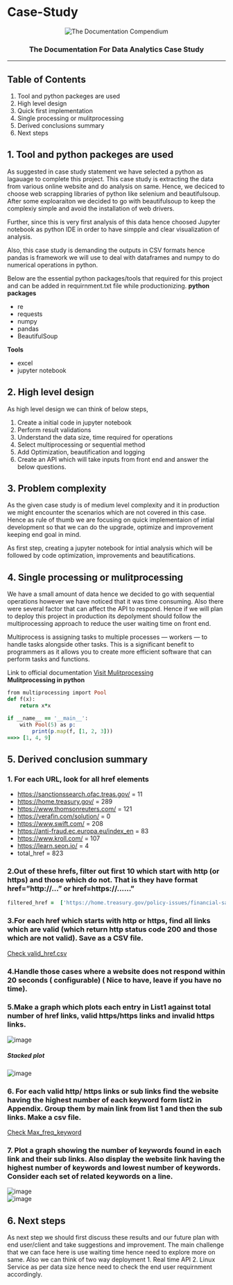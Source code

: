 # Case-Study
<p align="center">
 <img src="https://i.imgur.com/rSyq3MW.png" alt="The Documentation Compendium"></a>
</p>

<h3 align="center">The Documentation For Data Analytics Case Study</h3>

---

## Table of Contents
1. Tool and python packeges are used
2. High level design
3. Quick first implementation
4. Single processing or mulitprocessing
5. Derived conclusions summary
6. Next steps


## 1. Tool and python packeges are used
As suggested in case study statement we have selected a python as lagauage to complete this project. This case study is extracting the data from various online website and do analysis on same. Hence, we deciced to choose web scrapping libraries of python like selenium and beautifulsoup. After some exploaraiton we decided to go with beautifulsoup to keep the complexiy simple and avoid the installation of web drivers.

Further, since this is very first analysis of this data hence choosed Jupyter notebook as python IDE in order to have simpple and clear visualization of analysis.

Also, this case study is demanding the outputs in CSV formats hence pandas is framework we will use to deal with dataframes and numpy to do numerical operations in python.

Below are the essential python packages/tools that required for this project and can be added in requirnment.txt file while productionizing.
<strong>python packages </strong>
- re
- requests
- numpy
- pandas
- BeautifulSoup

<strong>Tools </strong>
- excel
- jupyter notebook

## 2. High level design
As high level design we can think of below steps,
1. Create a initial code in jupyter notebook
2. Perform result validations
3. Understand the data size, time required for operations
4. Select multiprocessing or sequential method
5. Add Optimization, beautification and logging 
6. Create an API which will take inputs from front end and answer the below questions.

## 3. Problem complexity
As the given case study is of medium level complexity and it in production we might encounter the scenarios which are not covered in this case. Hence as rule of thumb we are focusing on quick implementaion of intial development so that we can do the upgrade, optimize and improvement keeping end goal in mind.

As first step, creating a jupyter notebook for intial analysis which will be followed by code optimization, improvements and beautifications.

## 4. Single processing or mulitprocessing
We have a small amount of data hence we decided to go with sequential operations however we have noticed that it was time consuming. Also there were several factor that can affect the API to respond. Hence if we will plan to deploy this project in production its depolyment should follow the multiprocessing approach to reduce the user waiting time on front end. 

Multiprocess is assigning tasks to multiple processes — workers — to handle tasks alongside other tasks. This is a significant benefit to programmers as it allows you to create more efficient software that can perform tasks and functions.

Link to official documentation <a href="https://docs.python.org/3/library/multiprocessing.html">Visit Mulitprocessing</a>
<br>
<Strong>Mulitprocessing in python</Strong>
```ruby
from multiprocessing import Pool
def f(x):
    return x*x

if __name__ == '__main__':
    with Pool(5) as p:
        print(p.map(f, [1, 2, 3]))
==>> [1, 4, 9]
```

## 5. Derived conclusion summary 
### 1. For each URL, look for all href elements
- https://sanctionssearch.ofac.treas.gov/  =  11
- https://home.treasury.gov/  =  289
- https://www.thomsonreuters.com/  =  121
- https://verafin.com/solution/  =  0
- https://www.swift.com/  =  208
- https://anti-fraud.ec.europa.eu/index_en  =  83
- https://www.kroll.com/  =  107
- https://learn.seon.io/  =  4
- total_href =  823

### 2.Out of these hrefs, filter out first 10 which start with http (or https) and those which do not. That is they have format href=”http://…” or href=https://......”
```ruby
filtered_href =  ['https://home.treasury.gov/policy-issues/financial-sanctions/consolidated-sanctions-list-data-files', 'https://home.treasury.gov/policy-issues/financial-sanctions/faqs/287', 'https://home.treasury.gov/policy-issues/financial-sanctions/specially-designated-nationals-list-data-formats-data-schemas', 'https://home.treasury.gov/policy-issues/financial-sanctions/specially-designated-nationals-list-sdn-list/program-tag-definitions-for-ofac-sanctions-lists', 'https://home.treasury.gov/policy-issues/office-of-foreign-assets-control-sanctions-programs-and-information', 'http://www.usajobs.gov/', 'https://home.treasury.gov/subfooter/site-policies-and-notices', 'https://www.irs.gov/forms-pubs/about-form-941', 'https://home.treasury.gov/utility/languages/alrbyt-arabic', 'https://www.treasury.gov/auctions/irs/index.html']
```
### 3.For each href which starts with http or https, find all links which are valid (which return http status code 200 and those which are not valid). Save as a CSV file.
<a href="https://github.com/ShubhPatil95/Case-Study/blob/main/valid_href.csv"> Check valid_href.csv </a>

### 4.Handle those cases where a website does not respond within 20 seconds ( configurable) ( Nice to have, leave if you have no time).
<a href="https://github.com/ShubhPatil95/Case-Study/blob/main/valid_href_timeout.csv"> </a>

### 5.Make a graph which plots each entry in List1 against total number of href links, valid https/https links and invalid https links.
![image](https://user-images.githubusercontent.com/74223025/219590359-6fd7e44e-e73c-4289-b635-402a8b508640.png)

##### Stacked plot
![image](https://user-images.githubusercontent.com/74223025/219592471-1d8bdd97-bb33-4e44-9223-a0cdbbf50a67.png)


### 6. For each valid http/ https links or sub links find the website having the highest number of each keyword form list2 in Appendix. Group them by main link from list 1 and then the sub links. Make a csv file.
<a href="https://github.com/ShubhPatil95/Case-Study/blob/main/Max_freq_keyword.csv" > Check Max_freq_keyword </a>

### 7. Plot a graph showing the number of keywords found in each link and their sub links. Also display the website link having the highest number of keywords and lowest number of keywords. Consider each set of related keywords on a line.
![image](https://user-images.githubusercontent.com/74223025/219972273-504aabbb-a4ba-45ea-918b-add8d477870c.png)
<br>
![image](https://user-images.githubusercontent.com/74223025/219972308-ec2c9386-8be7-4daa-9ec0-da2a2b7d43b2.png)


## 6. Next steps
As next step we should first discuss these results and our future plan with end user/client and take suggestions and improvement. The main challenge that we can face here is use waiting time hence need to explore more on same. Also we can think of two way deployment 1. Real time API 2. Linux Service as per data size hence need to check the end user requirnment accordingly.  
